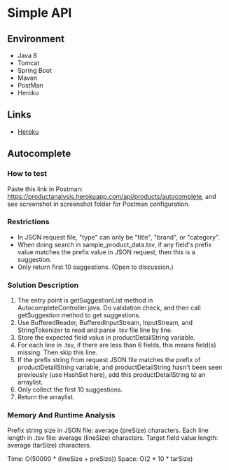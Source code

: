 # Simple API
## Environment
- Java 8
- Tomcat
- Spring Boot
- Maven
- PostMan
- Heroku
## Links
- [Heroku](https://productanalysis.herokuapp.com/)
## Autocomplete
### How to test
Paste this link in Postman: https://productanalysis.herokuapp.com/api/products/autocomplete, and see screenshot in screenshot folder for Postman configuration.
### Restrictions
- In JSON request file, "type" can only be "title", "brand", or "category".
- When doing search in sample_product_data.tsv, if any field's prefix value matches the prefix value in JSON request, then this is a suggestion.
- Only return first 10 suggestions. (Open to discussion.)
### Solution Description
1. The entry point is getSuggestionList method in AutocompleteController.java. Do validation check, and then call getSuggestion method to get suggestions.
2. Use BufferedReader, BufferedInputStream, InputStream, and StringTokenizer to read and parse .tsv file line by line.
3. Store the expected field value in productDetailString variable.
4. For each line in .tsv, if there are less than 6 fields, this means field(s) missing. Then skip this line.
5. If the prefix string from request JSON file matches the prefix of productDetailString variable, and productDetailString hasn't been seen previously (use HashSet here), add this productDetailString to an arraylist.
6. Only collect the first 10 suggestions.
7. Return the arraylist.
###  Memory And Runtime Analysis
Prefix string size in JSON file: average (preSize) characters.
Each line length in .tsv file: average (lineSize) characters.
Target field value length: average (tarSize) characters.

Time: O(50000 * (lineSize + preSize))
Space: O(2 * 10 * tarSize)
